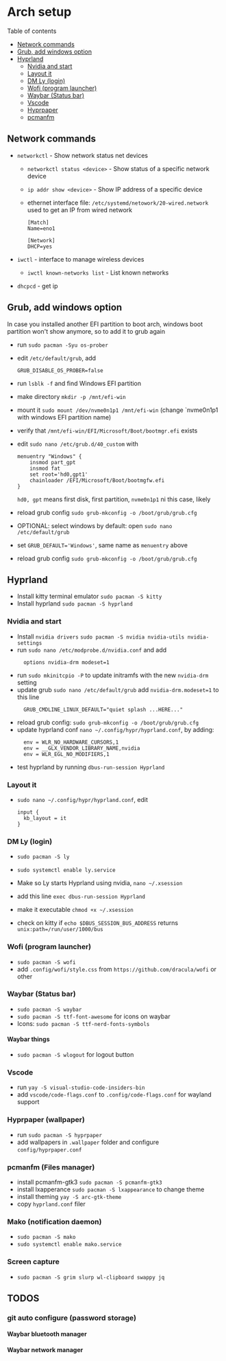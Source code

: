 # Arch setup

Table of contents

- [Network commands](#network-commands)
- [Grub, add windows option](#grub-add-windows-option)
- [Hyprland](#hyprland)
  - [Nvidia and start](#nvidia-and-start)
  - [Layout it](#layout-it)
  - [DM Ly (login)](#dm-ly-login)
  - [Wofi (program launcher)](#wofi-program-launcher)
  - [Waybar (Status bar)](#waybar-status-bar)
  - [Vscode](#vscode)
  - [Hyprpaper](#hyprland)
  - [pcmanfm](#pcmanfm-files-manager)

## Network commands

- `networkctl` - Show network status net devices

  - `networkctl status <device>` - Show status of a specific network device
  - `ip addr show <device>` - Show IP address of a specific device
  - ethernet interface file: `/etc/systemd/netowork/20-wired.network` used to get an IP from wired network

    ```
    [Match]
    Name=eno1

    [Network]
    DHCP=yes
    ```

- `iwctl` - interface to manage wireless devices
  - `iwctl known-networks list` - List known networks
- `dhcpcd` - get ip

## Grub, add windows option

In case you installed another EFI partition to boot arch, windows boot partition won't show anymore, so to add it to grub again

- run `sudo pacman -Syu os-prober`
- edit `/etc/default/grub`, add

  ```
  GRUB_DISABLE_OS_PROBER=false
  ```

- run `lsblk -f` and find Windows EFI partition
- make directory `mkdir -p /mnt/efi-win`
- mount it `sudo mount /dev/nvme0n1p1 /mnt/efi-win` (change `nvme0n1p1 with windows EFI partition name)
- verify that `/mnt/efi-win/EFI/Microsoft/Boot/bootmgr.efi` exists
- edit `sudo nano /etc/grub.d/40_custom` with

  ```
  menuentry "Windows" {
      insmod part_gpt
      insmod fat
      set root='hd0,gpt1'
      chainloader /EFI/Microsoft/Boot/bootmgfw.efi
  }
  ```

  `hd0, gpt` means first disk, first partition, `nvme0n1p1` ni this case, likely

- reload grub config `sudo grub-mkconfig -o /boot/grub/grub.cfg`
- OPTIONAL: select windows by default: open `sudo nano /etc/default/grub`
- set `GRUB_DEFAULT='Windows'`, same name as `menuentry` above
- reload grub config `sudo grub-mkconfig -o /boot/grub/grub.cfg`

## Hyprland

- Install kitty terminal emulator `sudo pacman -S kitty`
- Install hyprland `sudo pacman -S hyprland`

### Nvidia and start

- Install `nvidia drivers` `sudo pacman -S nvidia nvidia-utils nvidia-settings`
- run `sudo nano /etc/modprobe.d/nvidia.conf` and add
  ```
    options nvidia-drm modeset=1
  ```
- run `sudo mkinitcpio -P` to update initramfs with the new `nvidia-drm` setting
- update grub `sudo nano /etc/default/grub` add `nvidia-drm.modeset=1` to this line
  ```
    GRUB_CMDLINE_LINUX_DEFAULT="quiet splash ...HERE..."
  ```
- reload grub config: `sudo grub-mkconfig -o /boot/grub/grub.cfg`
- update hyprland conf `nano ~/.config/hypr/hyprland.conf`, by adding:
  ```
    env = WLR_NO_HARDWARE_CURSORS,1
    env = __GLX_VENDOR_LIBRARY_NAME,nvidia
    env = WLR_EGL_NO_MODIFIERS,1
  ```
- test hyprland by running `dbus-run-session Hyprland`

### Layout it

- `sudo nano ~/.config/hypr/hyprland.conf`, edit
  ```
  input {
    kb_layout = it
  }
  ```

### DM Ly (login)

- `sudo pacman -S ly`
- `sudo systemctl enable ly.service`

- Make so Ly starts Hyprland using nvidia, `nano ~/.xsession`
- add this line `exec dbus-run-session Hyprland`
- make it executable `chmod +x ~/.xsession`
- check on kitty if `echo $DBUS_SESSION_BUS_ADDRESS` returns `unix:path=/run/user/1000/bus`

### Wofi (program launcher)

- `sudo pacman -S wofi`
- add `.config/wofi/style.css` from `https://github.com/dracula/wofi` or other

### Waybar (Status bar)

- `sudo pacman -S waybar`
- `sudo pacman -S ttf-font-awesome` for icons on waybar
- Icons: `sudo pacman -S ttf-nerd-fonts-symbols`

#### Waybar things

- `sudo pacman -S wlogout` for logout button

### Vscode

- run `yay -S visual-studio-code-insiders-bin`
- add `vscode/code-flags.conf` to `.config/code-flags.conf` for wayland support

### Hyprpaper (wallpaper)

- run `sudo pacman -S hyprpaper`
- add wallpapers in `.wallpaper` folder and configure `config/hyprpaper.conf`

### pcmanfm (Files manager)

- install pcmanfm-gtk3 `sudo pacman -S pcmanfm-gtk3`
- install lxapperance `sudo pacman -S lxappearance` to change theme
- install theming `yay -S arc-gtk-theme`
- copy `hyprland.conf` filer

### Mako (notification daemon)

- `sudo pacman -S mako`
- `sudo systemctl enable mako.service`

### Screen capture

- `sudo pacman -S grim slurp wl-clipboard swappy jq`

## TODOS

### git auto configure (password storage)

#### Waybar bluetooth manager

#### Waybar network manager
